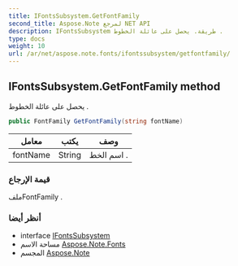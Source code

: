 ```yaml
---
title: IFontsSubsystem.GetFontFamily
second_title: Aspose.Note لمرجع NET API
description: IFontsSubsystem طريقة. يحصل على عائلة الخطوط .
type: docs
weight: 10
url: /ar/net/aspose.note.fonts/ifontssubsystem/getfontfamily/
---
```

## IFontsSubsystem.GetFontFamily method

يحصل على عائلة الخطوط .

```csharp
public FontFamily GetFontFamily(string fontName)
```

| معامل | يكتب | وصف |
| --- | --- | --- |
| fontName | String | اسم الخط . |

### قيمة الإرجاع

ملفFontFamily .

### أنظر أيضا

* interface [IFontsSubsystem](../)
* مساحة الاسم [Aspose.Note.Fonts](../../ifontssubsystem/)
* المجسم [Aspose.Note](../../../)


